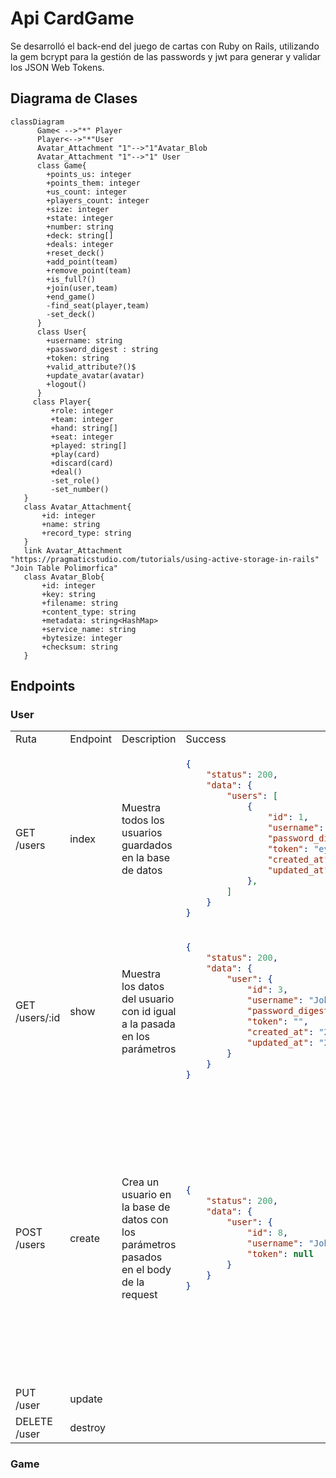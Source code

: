 # Api CardGame
Se desarrolló el back-end del juego de cartas con Ruby on Rails, utilizando la gem bcrypt para la gestión de las passwords y jwt para generar y validar los JSON Web Tokens.
## Diagrama de Clases
```mermaid
classDiagram
      Game< -->"*" Player
      Player<-->"*"User
	  Avatar_Attachment "1"-->"1"Avatar_Blob
	  Avatar_Attachment "1"-->"1" User
      class Game{
        +points_us: integer
		+points_them: integer
		+us_count: integer
		+players_count: integer
		+size: integer
		+state: integer
		+number: string
		+deck: string[]
		+deals: integer
		+reset_deck()
		+add_point(team)
		+remove_point(team)
		+is_full?()
		+join(user,team)
		+end_game()
		-find_seat(player,team)
		-set_deck()
      }
	  class User{
		+username: string
		+password_digest : string
		+token: string
		+valid_attribute?()$
		+update_avatar(avatar)
		+logout()
	  }
     class Player{
	     +role: integer
		 +team: integer
		 +hand: string[]
		 +seat: integer
		 +played: string[]
		 +play(card)
		 +discard(card)
		 +deal()
		 -set_role()
		 -set_number()		 
   }
   class Avatar_Attachment{
	   +id: integer
	   +name: string
	   +record_type: string
   }
   link Avatar_Attachment "https://pragmaticstudio.com/tutorials/using-active-storage-in-rails" "Join Table Polimorfica"
   class Avatar_Blob{
	   +id: integer
	   +key: string
	   +filename: string
	   +content_type: string
	   +metadata: string<HashMap>
	   +service_name: string
	   +bytesize: integer
	   +checksum: string
   }
```
## Endpoints
### User
<table>
<tr>
<td> Ruta </td> <td> Endpoint </td> <td> Description </td> <td> Success </td> <td> Error </td>
</tr>
<tr>
<td> GET /users </td> 
<td> index </td>  
<td> Muestra todos los usuarios guardados en la base de datos  </td> 	<td>

```json
{
    "status": 200,
    "data": {
        "users": [
            {
                "id": 1,
                "username": "John Doe",
                "password_digest": "$2a$12$1UmwWpYf/XwJ/Vs55DeB0eqEWFELaiJjDviaeq1pORJRnvtj7oSee",
                "token": "eyJhbGciOiJIUzI1NiJ9.eyJ1c2VyX2lkIjoxLCJleHAiOjE2NzcyNDcxMzF9.ToCRlp_lJ9nmFU-Ox-fxORXQkWiA96olEjN4kan6e-0",
                "created_at": "2023-02-21T20:30:48.758Z",
                "updated_at": "2023-02-24T07:58:51.568Z"
            },            
        ]
    }
}		
```

</td> 
<td>-</td>
</tr>
<tr>
<td> GET /users/:id </td> 
<td> show </td> 
<td>Muestra los datos del usuario con id igual a la pasada en los parámetros</td> 
<td> 

```json
{
    "status": 200,
    "data": {
        "user": {
            "id": 3,
            "username": "John Doe",
            "password_digest": "$2a$12$wrF5twLOl12HB62.rE.jBO4ovfRpp28Au8TjnryXKmKPmPTCa6uEm",
            "token": "",
            "created_at": "2023-02-22T18:01:42.467Z",
            "updated_at": "2023-02-22T21:47:09.738Z"
        }
    }
}
```
</td> 
<td>

```json
{
    "status": 404,
    "data": {
        "message": "No se ha podido encontrar al usuario de id 3"
    }
}
```

</td>
</tr>
<tr>
<td> POST /users </td> 
<td> create </td> 
<td>  
Crea un usuario en la base de datos con los parámetros pasados en el body de la request
</td> 
<td>

```json
{
    "status": 200,
    "data": {
        "user": {
            "id": 8,
            "username": "John Doe",
            "token": null
        }
    }
}
```
</td> 
<td>
Si el nombre de usuario ya existe en la BD:

```json
{
    "status": 400,
    "data": {
        "message": "Username Este nombre de usuario ya ha sido tomado"
    }
}
```
Si el nombre de usuario es muy corto:

```json
{
    "status": 400,
    "data": {
        "message": "Username El nombre es muy corto. Debe ser mayor a 3 caracteres"
    }
}
```
Si la contraseña es muy corta:

```json
{
    "status": 400,
    "data": {
        "message": "Password La contraseña es muy corta. Debe ser mayor a 8 caracteres"
    }
}
```
</td>
</tr>
<tr>
<td> PUT /user </td> 
<td> update </td> 
<td>  </td> 
<td>  </td> 
<td>  </td>
</tr>
<tr>
<td> DELETE /user </td> 
<td> destroy </td> 
<td>  </td> 
<td>  </td> 
<td>  </td>
</tr>
</table>

### Game
